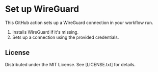 Set up WireGuard
================

This GitHub action sets up a WireGuard connection in your workflow run.

1. Installs WireGuard if it's missing.
2. Sets up a connection using the provided credentials.

License
-------

Distributed under the MIT License.
See [LICENSE.txt] for details.
